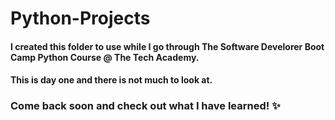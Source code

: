 # Python-Projects
#### I created this folder to use while I go through The Software Develorer Boot Camp Python Course @ The Tech Academy.
#### This is day one and there is not much to look at. 
### Come back soon and check out what I have learned! ✨
